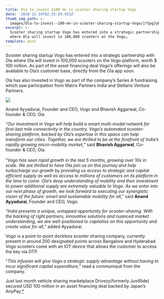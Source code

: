 ```yaml
---
title: Ola to invest $100 mn in scooter sharing startup Vogo
date: '2018-12-19T02:25:59.953Z'
thumb_img_path: >-
  images/Ola-to-invest--100-mn-in-scooter-sharing-startup-Vogo/1*5pgJyRqsFjm8DT9gmQ933A.jpeg
excerpt: >-
  Scooter sharing startup Vogo has entered into a strategic partnership with Ola
  where Ola will invest in 100,000 scooters on the Vogo…
template: post
---
```

Scooter sharing startup Vogo has entered into a strategic partnership with Ola where Ola will invest in 100,000 scooters on the Vogo platform, worth $ 100 million. As part of the asset financing deal Vogo’s offerings will also be available to Ola’s customer base, directly from the Ola app soon.

Ola has also invested in Vogo as part of the company’s Series A fundraising which saw participation from Matrix Partners India and Stellaris Venture Partners.

![](/images/Ola-to-invest--100-mn-in-scooter-sharing-startup-Vogo/1*5pgJyRqsFjm8DT9gmQ933A.jpeg)

<figcaption>Anand Ayyadurai, Founder and CEO, Vogo and Bhavish Aggarwal, Co-founder &amp; CEO,&nbsp;Ola</figcaption>

“*Our investment in Vogo will help build a smart multi-modal network for first-last mile connectivity in the country. Vogo’s automated scooter-sharing platform, backed by Ola’s expertise in this space can help transform our cities. Together, we are thrilled to be at the forefront of India’s rapidly growing micro-mobility market,*” said **Bhavish Aggarwal**, Co-founder & CEO, Ola.  
   
“*Vogo has seen rapid growth in the last 5 months, growing over 10x in scale. We are thrilled to have Ola join us on this journey and help turbocharge our growth by providing us access to strategic and capital efficient supply as well as access to millions of customers on its platform in the time to come. Ola’s deep understanding of mobility and their investment to power additional supply are extremely valuable to Vogo. As we enter into our next phase of growth, we look forward to executing our synergistic vision of the future: smart and sustainable mobility for all,*” said **Anand Ayyadurai**, Founder and CEO, Vogo.

“*India presents a unique, untapped opportunity for scooter-sharing. With the backing of right partners, innovative solutions and nuanced market understanding, we are well-positioned to capitalise on this opportunity and create value for all,*” added Ayyadurai.

Vogo is a point-to-point dockless scooter sharing company, currently present in around 200 designated points across Bangalore and Hyderabad. Vogo scooters come with an IOT device that allows the customer to access the key via OTP.

“*This infusion will give Vogo a strategic supply advantage without having to incur significant capital expenditure,*” read a communiqué from the company.

Just last month vehicle sharing marketplace Drivezy(formerly JustRide) secured USD 100 million in an asset financing deal backed by Japan’s AnyPay.[\*](https://medium.com/redact/drivezy-raises-20-mn-from-das-capital-yamaha-axan-partners-and-it-farm-b98894b98d8a)
